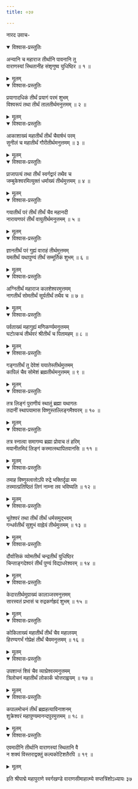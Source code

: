 ```yaml
---
title: ०३७

---
```

नारद उवाच-  

<details open><summary>विश्वास-प्रस्तुतिः</summary>

अन्यानि च महाराज तीर्थानि पावनानि तु  
वाराणस्यां स्थितानीह संशृणुष्व युधिष्ठिर ॥ १ ॥
</details>

<details><summary>मूलम्</summary>

अन्यानि च महाराज तीर्थानि पावनानि तु  
वाराणस्यां स्थितानीह संशृणुष्व युधिष्ठिर ॥ १ ॥
</details>



<details open><summary>विश्वास-प्रस्तुतिः</summary>

प्रयागादधिकं तीर्थं प्रयागं परमं शुभम्  
विश्वरूपं तथा तीर्थं तालतीर्थमनुत्तमम् ॥ २ ॥
</details>

<details><summary>मूलम्</summary>

प्रयागादधिकं तीर्थं प्रयागं परमं शुभम्  
विश्वरूपं तथा तीर्थं तालतीर्थमनुत्तमम् ॥ २ ॥
</details>



<details open><summary>विश्वास-प्रस्तुतिः</summary>

आकाशाख्यं महातीर्थं तीर्थं चैवार्षभं परम्  
सुनीलं च महातीर्थं गौरीतीर्थमनुत्तमम् ॥ ३ ॥
</details>

<details><summary>मूलम्</summary>

आकाशाख्यं महातीर्थं तीर्थं चैवार्षभं परम्  
सुनीलं च महातीर्थं गौरीतीर्थमनुत्तमम् ॥ ३ ॥
</details>



<details open><summary>विश्वास-प्रस्तुतिः</summary>

प्राजापत्यं तथा तीर्थं स्वर्गद्वारं तथैव च  
जम्बुकेश्वरमित्युक्तं धर्माख्यं तीर्थमुत्तमम् ॥ ४ ॥
</details>

<details><summary>मूलम्</summary>

प्राजापत्यं तथा तीर्थं स्वर्गद्वारं तथैव च  
जम्बुकेश्वरमित्युक्तं धर्माख्यं तीर्थमुत्तमम् ॥ ४ ॥
</details>



<details open><summary>विश्वास-प्रस्तुतिः</summary>

गयातीर्थं परं तीर्थं तीर्थं चैव महानदी  
नारायणपरं तीर्थं वायुतीर्थमनुत्तमम् ॥ ५ ॥
</details>

<details><summary>मूलम्</summary>

गयातीर्थं परं तीर्थं तीर्थं चैव महानदी  
नारायणपरं तीर्थं वायुतीर्थमनुत्तमम् ॥ ५ ॥
</details>



<details open><summary>विश्वास-प्रस्तुतिः</summary>

ज्ञानतीर्थं परं गुह्यं वाराहं तीर्थमुत्तमम्  
यमतीर्थं यथापुण्यं तीर्थं सम्मूर्तिकं शुभम् ॥ ६ ॥
</details>

<details><summary>मूलम्</summary>

ज्ञानतीर्थं परं गुह्यं वाराहं तीर्थमुत्तमम्  
यमतीर्थं यथापुण्यं तीर्थं सम्मूर्तिकं शुभम् ॥ ६ ॥
</details>



<details open><summary>विश्वास-प्रस्तुतिः</summary>

अग्नितीर्थं महाराज कलशेश्वरमुत्तमम्  
नागतीर्थं सोमतीर्थं सूर्यतीर्थं तथैव च ॥ ७ ॥
</details>

<details><summary>मूलम्</summary>

अग्नितीर्थं महाराज कलशेश्वरमुत्तमम्  
नागतीर्थं सोमतीर्थं सूर्यतीर्थं तथैव च ॥ ७ ॥
</details>



<details open><summary>विश्वास-प्रस्तुतिः</summary>

पर्वताख्यं महागुह्यं मणिकर्ण्यमनुत्तमम्  
घटोत्कचं तीर्थवरं श्रीतीर्थं च पितामहम् ॥ ८ ॥
</details>

<details><summary>मूलम्</summary>

पर्वताख्यं महागुह्यं मणिकर्ण्यमनुत्तमम्  
घटोत्कचं तीर्थवरं श्रीतीर्थं च पितामहम् ॥ ८ ॥
</details>



<details open><summary>विश्वास-प्रस्तुतिः</summary>

गङ्गातीर्थं तु देवेशं ययातेस्तीर्थमुत्तमम्  
कापिलं चैव सोमेशं ब्रह्मतीर्थमनुत्तमम् ॥ ९ ॥
</details>

<details><summary>मूलम्</summary>

गङ्गातीर्थं तु देवेशं ययातेस्तीर्थमुत्तमम्  
कापिलं चैव सोमेशं ब्रह्मतीर्थमनुत्तमम् ॥ ९ ॥
</details>



<details open><summary>विश्वास-प्रस्तुतिः</summary>

तत्र लिङ्गं पुराणीयं स्थातुं ब्रह्मा यथागतः  
तदानीं स्थापयामास विष्णुस्तल्लिङ्गमैश्वरम् ॥ १० ॥
</details>

<details><summary>मूलम्</summary>

तत्र लिङ्गं पुराणीयं स्थातुं ब्रह्मा यथागतः  
तदानीं स्थापयामास विष्णुस्तल्लिङ्गमैश्वरम् ॥ १० ॥
</details>



<details open><summary>विश्वास-प्रस्तुतिः</summary>

तत्र स्नात्वा समागम्य ब्रह्मा प्रोवाच तं हरिम्  
मयानीतमिदं लिङ्गं कस्मात्स्थापितवानसि ॥ ११ ॥
</details>

<details><summary>मूलम्</summary>

तत्र स्नात्वा समागम्य ब्रह्मा प्रोवाच तं हरिम्  
मयानीतमिदं लिङ्गं कस्मात्स्थापितवानसि ॥ ११ ॥
</details>



<details open><summary>विश्वास-प्रस्तुतिः</summary>

तमाह विष्णुस्त्वत्तोऽपि रुद्रे भक्तिर्दृढा मम  
तस्मात्प्रतिष्ठितं लिगं नाम्ना तव भविष्यति ॥ १२ ॥
</details>

<details><summary>मूलम्</summary>

तमाह विष्णुस्त्वत्तोऽपि रुद्रे भक्तिर्दृढा मम  
तस्मात्प्रतिष्ठितं लिगं नाम्ना तव भविष्यति ॥ १२ ॥
</details>



<details open><summary>विश्वास-प्रस्तुतिः</summary>

भूतेश्वरं तथा तीर्थं तीर्थं धर्मसमुद्भवम्  
गन्धर्वतीर्थं सुशुभं वाह्नेयं तीर्थमुत्तमम् ॥ १३ ॥
</details>

<details><summary>मूलम्</summary>

भूतेश्वरं तथा तीर्थं तीर्थं धर्मसमुद्भवम्  
गन्धर्वतीर्थं सुशुभं वाह्नेयं तीर्थमुत्तमम् ॥ १३ ॥
</details>



<details open><summary>विश्वास-प्रस्तुतिः</summary>

दौर्वासिकं व्योमतीर्थं चन्द्रतीर्थं युधिष्ठिर  
चिन्ताङ्गदेश्वरं तीर्थं पुण्यं विद्याधरेश्वरम् ॥ १४ ॥
</details>

<details><summary>मूलम्</summary>

दौर्वासिकं व्योमतीर्थं चन्द्रतीर्थं युधिष्ठिर  
चिन्ताङ्गदेश्वरं तीर्थं पुण्यं विद्याधरेश्वरम् ॥ १४ ॥
</details>



<details open><summary>विश्वास-प्रस्तुतिः</summary>

केदारतीर्थमुग्राख्यं कालञ्जरमनुत्तमम्  
सारस्वतं प्रभासं च रुद्रकर्णह्रदं शुभम् ॥ १५ ॥
</details>

<details><summary>मूलम्</summary>

केदारतीर्थमुग्राख्यं कालञ्जरमनुत्तमम्  
सारस्वतं प्रभासं च रुद्रकर्णह्रदं शुभम् ॥ १५ ॥
</details>



<details open><summary>विश्वास-प्रस्तुतिः</summary>

कोकिलाख्यं महातीर्थं तीर्थं चैव महालयम्  
हिरण्यगर्भं गोप्रेक्षं तीर्थं चैवमनुत्तमम् ॥ १६ ॥
</details>

<details><summary>मूलम्</summary>

कोकिलाख्यं महातीर्थं तीर्थं चैव महालयम्  
हिरण्यगर्भं गोप्रेक्षं तीर्थं चैवमनुत्तमम् ॥ १६ ॥
</details>



<details open><summary>विश्वास-प्रस्तुतिः</summary>

उपशान्तं शिवं चैव व्याघ्रेश्वरमनुत्तमम्  
त्रिलोचनं महातीर्थं लोकार्कं चोत्तराह्वयम् ॥ १७ ॥
</details>

<details><summary>मूलम्</summary>

उपशान्तं शिवं चैव व्याघ्रेश्वरमनुत्तमम्  
त्रिलोचनं महातीर्थं लोकार्कं चोत्तराह्वयम् ॥ १७ ॥
</details>



<details open><summary>विश्वास-प्रस्तुतिः</summary>

कपालमोचनं तीर्थं ब्रह्महत्याविनाशनम्  
शुक्रेश्वरं महापुण्यमानन्दपुरमुत्तमम् ॥ १८ ॥
</details>

<details><summary>मूलम्</summary>

कपालमोचनं तीर्थं ब्रह्महत्याविनाशनम्  
शुक्रेश्वरं महापुण्यमानन्दपुरमुत्तमम् ॥ १८ ॥
</details>



<details open><summary>विश्वास-प्रस्तुतिः</summary>

एवमादीनि तीर्थानि वाराणस्यां स्थितानि वै  
न शक्यं विस्तराद्वक्तुं कल्पकोटिशतैरपि ॥ १९ ॥
</details>

<details><summary>मूलम्</summary>

एवमादीनि तीर्थानि वाराणस्यां स्थितानि वै  
न शक्यं विस्तराद्वक्तुं कल्पकोटिशतैरपि ॥ १९ ॥
</details>


इति श्रीपाद्मे महापुराणे स्वर्गखण्डे वाराणसीमाहात्म्ये सप्तत्रिंशोऽध्यायः ३७